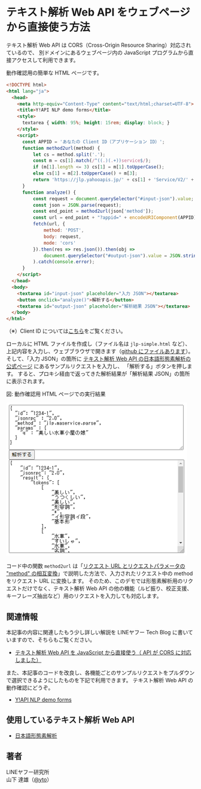 # テキスト解析 Web API をウェブページから直接使う方法

テキスト解析 Web API は CORS（Cross-Origin Resource Sharing）対応されているので、
別ドメインにあるウェブページ内の JavaScript プログラムから直接アクセスして利用できます。

動作確認用の簡単な HTML ページです。

```html
<!DOCTYPE html>
<html lang="ja">
  <head>
    <meta http-equiv="Content-Type" content="text/html;charset=UTF-8">
    <title>Y!API NLP demo forms</title>
    <style>
      textarea { width: 95%; height: 15rem; display: block; }
    </style>
    <script>
      const APPID = 'あなたの Client ID（アプリケーション ID）';
      function method2url(method) {
          let cs = method.split('.');
          const m = cs[1].match(/^((.)(.+))service$/);
          if (m[1].length <= 3) cs[1] = m[1].toUpperCase();
          else cs[1] = m[2].toUpperCase() + m[3];
          return 'https://jlp.yahooapis.jp/' + cs[1] + 'Service/V2/' + cs[2];
      }
      function analyze() {
          const request = document.querySelector("#input-json").value;
          const json = JSON.parse(request);
          const end_point = method2url(json['method']);
          const url = end_point + "?appid=" + encodeURIComponent(APPID);
          fetch(url, {
              method: 'POST',
              body: request,
              mode: 'cors'
          }).then(res => res.json()).then(obj =>
              document.querySelector("#output-json").value = JSON.stringify(obj, null, 4)
          ).catch(console.error);
      }
    </script>
  </head>
  <body>
    <textarea id="input-json" placeholder="入力 JSON"></textarea>
    <button onclick="analyze()">解析する</button>
    <textarea id="output-json" placeholder="解析結果 JSON"></textarea>
  </body>
</html>
```

（※）Client ID については[こちら](../02_API_Specifications/00_Overview.md#client-id%E3%82%A2%E3%83%97%E3%83%AA%E3%82%B1%E3%83%BC%E3%82%B7%E3%83%A7%E3%83%B3id)をご覧ください。

ローカルに HTML ファイルを作成し（ファイル名は `jlp-simple.html` など）、上記内容を入力し、ウェブブラウザで開きます（[github にファイルあります](01_WebAPIGeneral_CORSProxy_src/jlp-simple.html)）。
そして、「入力 JSON」の箇所に
[テキスト解析 Web API の日本語形態素解析の公式ページ](https://developer.yahoo.co.jp/webapi/jlp/ma/v2/parse.html) にあるサンプルリクエストを入力し、
「解析する」ボタンを押します。
すると、プロキシ経由で返ってきた解析結果が「解析結果 JSON」の箇所に表示されます。

図: 動作確認用 HTML ページでの実行結果

[![動作確認用 HTML ページ](images/01_WebAPIGeneral_CORSProxy_fig.png)](https://yto.github.io/yjdn/jlp-simple.html)

コード中の関数 `method2url` は「[リクエスト URL とリクエストパラメータの "method" の相互変換](01_WebAPIGeneral_URLAndMethod.md)」で説明した方法で、入力されたリクエスト中の method をリクエスト URL に変換します。
そのため、このデモでは形態素解析用のリクエストだけでなく、テキスト解析 Web API の他の機能（ルビ振り、校正支援、キーフレーズ抽出など）用のリクエストを入力しても対応します。

## 関連情報

本記事の内容に関連したもう少し詳しい解説を LINEヤフー Tech Blog に書いていますので、そちらもご覧ください。

- [テキスト解析 Web API を JavaScript から直接使う（ API が CORS に対応しました）](https://techblog.lycorp.co.jp/ja/20231016a)

また、本記事のコードを改良し、各機能ごとのサンプルリクエストをプルダウンで選択できるようにしたものを下記で利用できます。
テキスト解析 Web API の動作確認にどうぞ。

- [Y!API NLP demo forms](https://yto.github.io/yjdn/jlp.html)

## 使用しているテキスト解析 Web API

- [日本語形態素解析](../02_API_Specifications/01_MAService.md)

## 著者

LINEヤフー研究所  
山下 達雄（[@yto](https://x.com/yto)）

